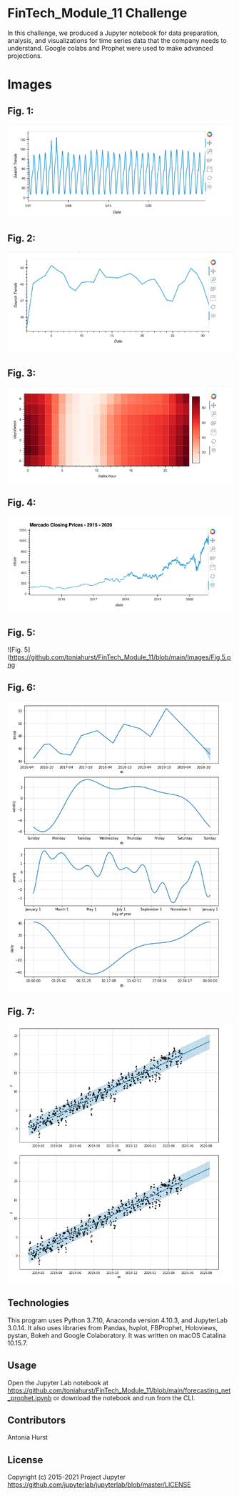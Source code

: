 # FinTech_Module_11 Challenge
In this challenge, we produced a Jupyter notebook for data preparation, analysis, and visualizations for time series data that the company needs to understand. Google colabs and Prophet were used to make advanced projections.

# Images

## Fig. 1: 

![Fig. 1](https://github.com/toniahurst/FinTech_Module_11/blob/main/Images/Fig.1.png)

## Fig. 2: 

![Fig. 2](https://github.com/toniahurst/FinTech_Module_11/blob/main/Images/Fig.2.png)

## Fig. 3: 

![Fig. 3](https://github.com/toniahurst/FinTech_Module_11/blob/main/Images/Fig.3.png)

## Fig. 4: 

![Fig. 4](https://github.com/toniahurst/FinTech_Module_11/blob/main/Images/Fig.4.png)

## Fig. 5: 

![Fig. 5](https://github.com/toniahurst/FinTech_Module_11/blob/main/Images/Fig.5.png

## Fig. 6: 

![Fig. 6](https://github.com/toniahurst/FinTech_Module_11/blob/main/Images/Fig.6.png)

## Fig. 7:

![Fig. 7](https://github.com/toniahurst/FinTech_Module_11/blob/main/Images/Fig.7.png)



## Technologies

This program uses Python 3.7.10, Anaconda version 4.10.3, and JupyterLab 3.0.14. It also uses libraries from Pandas, hvplot, FBProphet, Holoviews, pystan, Bokeh and Google Colaboratory. It was written on macOS Catalina 10.15.7.

## Usage

Open the Jupyter Lab notebook at https://github.com/toniahurst/FinTech_Module_11/blob/main/forecasting_net_prophet.ipynb or download the notebook and run from the CLI.

## Contributors

Antonia Hurst

## License
Copyright (c) 2015-2021 Project Jupyter https://github.com/jupyterlab/jupyterlab/blob/master/LICENSE



